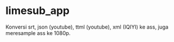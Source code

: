 # limesub_app
Konversi srt, json (youtube), ttml (youtube), xml (IQIYI) ke ass, juga meresample ass ke 1080p.

